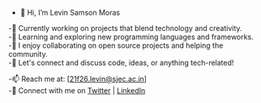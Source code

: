 - 👋 Hi, I’m Levin Samson Moras

-🔭 Currently working on projects that blend technology and creativity.<br>
-🌱 Learning and exploring new programming languages and frameworks.<br>
-👯 I enjoy collaborating on open source projects and helping the community.<br>
-💬 Let's connect and discuss code, ideas, or anything tech-related!<br>

-📫 Reach me at: [21f26.levin@sjec.ac.in]<br>
-📱 Connect with me on [Twitter](https://twitter.com/LevinDevelops) | [LinkedIn](https://linkedin.com/in/levin-samson-moras-80802b286/) <br> 


<!---
13vin/13vin is a ✨ special ✨ repository because its `README.md` (this file) appears on your GitHub profile.
You can click the Preview link to take a look at your changes.
--->
